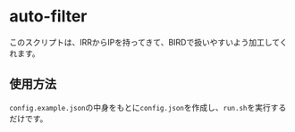 # auto-filter
このスクリプトは、IRRからIPを持ってきて、BIRDで扱いやすいよう加工してくれます。

## 使用方法
`config.example.json`の中身をもとに`config.json`を作成し、`run.sh`を実行するだけです。